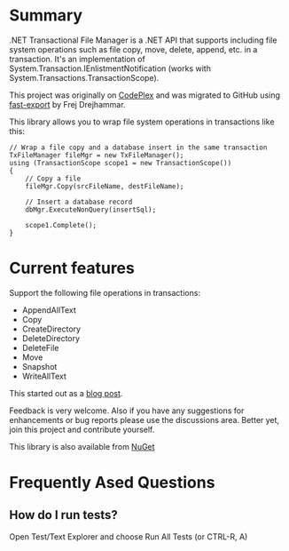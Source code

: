 # Summary
.NET Transactional File Manager is a .NET API that supports including file system operations such as file copy, move, delete, append, etc. in a transaction. It's an implementation of System.Transaction.IEnlistmentNotification (works with System.Transactions.TransactionScope).

This project was originally on [CodePlex](https://archive.codeplex.com/?p=transactionalfilemgr) and was migrated to GitHub using [fast-export](https://github.com/frej/fast-export) by Frej Drejhammar.

This library allows you to wrap file system operations in transactions like this:

```
// Wrap a file copy and a database insert in the same transaction
TxFileManager fileMgr = new TxFileManager();
using (TransactionScope scope1 = new TransactionScope())
{
    // Copy a file
    fileMgr.Copy(srcFileName, destFileName);

    // Insert a database record
    dbMgr.ExecuteNonQuery(insertSql);

    scope1.Complete();
} 
```

# Current features

Support the following file operations in transactions:
* AppendAllText
* Copy
* CreateDirectory
* DeleteDirectory
* DeleteFile
* Move
* Snapshot
* WriteAllText

This started out as a [blog post](http://www.chinhdo.com/20080825/transactional-file-manager/).

Feedback is very welcome. Also if you have any suggestions for enhancements or bug reports please use the discussions area. Better yet, join this project and contribute yourself.

This library is also available from [NuGet](https://www.nuget.org/packages/TxFileManager)

# Frequently Ased Questions
## How do I run tests?

Open Test/Text Explorer and choose Run All Tests (or CTRL-R, A)